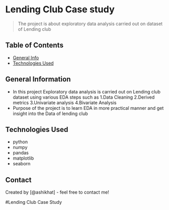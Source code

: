 # Lending Club Case study
> The project is about exploratory data analysis carried out on dataset of Lending club


## Table of Contents
* [General Info](#general-information)
* [Technologies Used](#technologies-used)

<!-- You can include any other section that is pertinent to your problem -->

## General Information
- In this project Exploratory data analysis is carried out on Lending club dataset using various EDA steps such as
  1.Data Cleaning
  2.Derived metrics
  3.Univariate analysis
  4.Bivariate Analysis
- Purpose of the project is to learn EDA in more practical manner and get insight into the Data of lending club
<!-- You can include any other section that is pertinent to your problem -->


## Technologies Used
- python
- numpy
- pandas
- matplotlib
- seaborn





## Contact
Created by [@ashikhat] - feel free to contact me!


<!-- Optional -->
<!-- ## License -->
<!-- This project is open source and available under the [... License](). -->

<!-- You don't have to include all sections - just the one's relevant to your project -->#Lending Club Case Study

